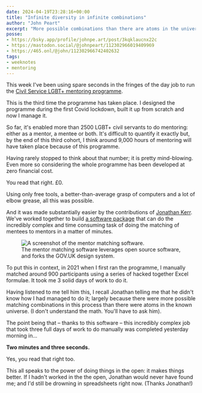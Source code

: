 ```yaml
---
date: 2024-04-19T23:28:16+00:00
title: "Infinite diversity in infinite combinations"
author: "John Peart"
excerpt: "More possible combinations than there are atoms in the universe."
posse:
- https://bsky.app/profile/johnpe.art/post/3kqklaucnx22c
- https://mastodon.social/@johnpeart/112302966019409969
- https://465.onl/@john/112302966742402632
tags:
- weeknotes
- mentoring
---
```


This week I've been using spare seconds in the fringes of the day job to run the [Civil Service LGBT+ mentoring programme](//civilservice.lgbt/mentoring).

This is the third time the programme has taken place. I designed the programme during the first Covid lockdown, built it up from scratch and now I manage it.

So far, it's enabled more than 2500 LGBT+ civil servants to do mentoring: either as a mentor, a mentee or both. It's difficult to quantify it exactly but, by the end of this third cohort, I think around 9,000 hours of mentoring will have taken place because of this programme.

Having rarely stopped to think about that number; it is pretty mind-blowing. Even more so considering the whole programme has been developed at zero financial cost. 

You read that right. £0. 

Using only free tools, a better-than-average grasp of computers and a lot of elbow grease, all this was possible.

And it was made substantially easier by the contributions of [Jonathan Kerr](https://mastodon.social/@jonodrew). We've worked together to build [a software package](https://github.com/mentor-matching-online/mentor-match) that can do the incredibly complex and time consuming task of doing the matching of mentees to mentors in a matter of minutes.

<figure>
  <img src="/assets/images/posts/2024/04/19/weeknote/screenshot.png" alt="A screenshot of the mentor matching software.">
  <figcaption>The mentor matching software leverages open source software, and forks the GOV.UK design system.</figcaption>
</figure>

To put this in context, in 2021 when I first ran the programme, I manually matched around 900 participants using a series of hacked together Excel formulae. It took me 3 solid days of work to do it. 

Having listened to me tell him this, I recall Jonathan telling me that he didn't know how I had managed to do it; largely because there were more possible matching combinations in this process than there were atoms in the known universe. (I don't understand the math. You'll have to ask him).

The point being that – thanks to this software – this incredibly complex job that took three full days of work to do manually was completed yesterday morning in... 

**Two minutes and three seconds.**

Yes, you read that right too.

This all speaks to the power of doing things in the open: it makes things better. If I hadn't worked in the the open, Jonathan would never have found me; and I'd still be drowning in spreadsheets right now. (Thanks Jonathan!)